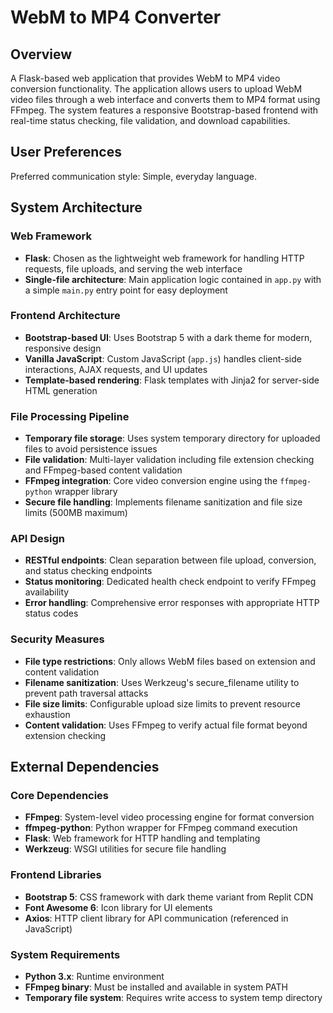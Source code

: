 # WebM to MP4 Converter

## Overview

A Flask-based web application that provides WebM to MP4 video conversion functionality. The application allows users to upload WebM video files through a web interface and converts them to MP4 format using FFmpeg. The system features a responsive Bootstrap-based frontend with real-time status checking, file validation, and download capabilities.

## User Preferences

Preferred communication style: Simple, everyday language.

## System Architecture

### Web Framework
- **Flask**: Chosen as the lightweight web framework for handling HTTP requests, file uploads, and serving the web interface
- **Single-file architecture**: Main application logic contained in `app.py` with a simple `main.py` entry point for easy deployment

### Frontend Architecture
- **Bootstrap-based UI**: Uses Bootstrap 5 with a dark theme for modern, responsive design
- **Vanilla JavaScript**: Custom JavaScript (`app.js`) handles client-side interactions, AJAX requests, and UI updates
- **Template-based rendering**: Flask templates with Jinja2 for server-side HTML generation

### File Processing Pipeline
- **Temporary file storage**: Uses system temporary directory for uploaded files to avoid persistence issues
- **File validation**: Multi-layer validation including file extension checking and FFmpeg-based content validation
- **FFmpeg integration**: Core video conversion engine using the `ffmpeg-python` wrapper library
- **Secure file handling**: Implements filename sanitization and file size limits (500MB maximum)

### API Design
- **RESTful endpoints**: Clean separation between file upload, conversion, and status checking endpoints
- **Status monitoring**: Dedicated health check endpoint to verify FFmpeg availability
- **Error handling**: Comprehensive error responses with appropriate HTTP status codes

### Security Measures
- **File type restrictions**: Only allows WebM files based on extension and content validation
- **Filename sanitization**: Uses Werkzeug's secure_filename utility to prevent path traversal attacks
- **File size limits**: Configurable upload size limits to prevent resource exhaustion
- **Content validation**: Uses FFmpeg to verify actual file format beyond extension checking

## External Dependencies

### Core Dependencies
- **FFmpeg**: System-level video processing engine for format conversion
- **ffmpeg-python**: Python wrapper for FFmpeg command execution
- **Flask**: Web framework for HTTP handling and templating
- **Werkzeug**: WSGI utilities for secure file handling

### Frontend Libraries
- **Bootstrap 5**: CSS framework with dark theme variant from Replit CDN
- **Font Awesome 6**: Icon library for UI elements
- **Axios**: HTTP client library for API communication (referenced in JavaScript)

### System Requirements
- **Python 3.x**: Runtime environment
- **FFmpeg binary**: Must be installed and available in system PATH
- **Temporary file system**: Requires write access to system temp directory